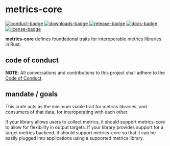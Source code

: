 # metrics-core

[![conduct-badge][]][conduct] [![downloads-badge][] ![release-badge][]][crate] [![docs-badge][]][docs] [![license-badge][]](#license)

[conduct-badge]: https://img.shields.io/badge/%E2%9D%A4-code%20of%20conduct-blue.svg
[downloads-badge]: https://img.shields.io/crates/d/metrics-core.svg
[release-badge]: https://img.shields.io/crates/v/metrics-core.svg
[license-badge]: https://img.shields.io/crates/l/metrics-core.svg
[docs-badge]: https://docs.rs/metrics-core/badge.svg
[conduct]: https://github.com/metrics-rs/metrics-core/blob/master/CODE_OF_CONDUCT.md
[crate]: https://crates.io/crates/metrics-core
[docs]: https://docs.rs/metrics-core

__metrics-core__ defines foundational traits for interoperable metrics libraries in Rust.

## code of conduct

**NOTE**: All conversations and contributions to this project shall adhere to the [Code of Conduct][conduct].

## mandate / goals

This crate acts as the minimum viable trait for metrics libraries, and consumers of that data, for interoperating with each other.

If your library allows users to collect metrics, it should support metrics-core to allow for flexibility in output targets.  If your library provides support for a target metrics backend, it should support metrics-core so that it can be easily plugged into applications using a supported metrics library.
